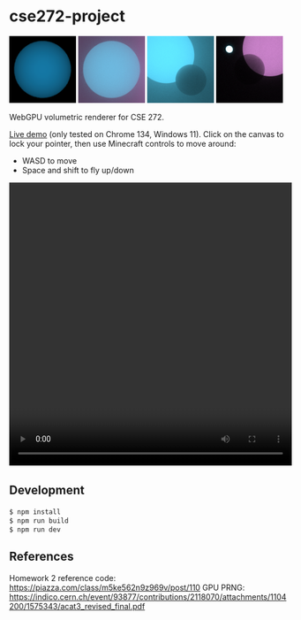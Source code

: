 # cse272-project

<img src="./docs/report/part1.png" alt="Scene 1" width="24%" />
<img src="./docs/report/part2.png" alt="Scene 2" width="24%" />
<img src="./docs/report/part3.png" alt="Scene 3" width="24%" />
<img src="./docs/report/127.0.0.1_8000_.png" alt="Scene 4 (broken)" width="24%" />

WebGPU volumetric renderer for CSE 272.

[Live demo](https://sheeptester.github.io/cse272-project/)
(only tested on Chrome 134, Windows 11).
Click on the canvas to lock your pointer, then use Minecraft controls to move around:

- WASD to move
- Space and shift to fly up/down

<video src="./docs/video.mp4" width="512" height="512" controls></video>

## Development

```shell
$ npm install
$ npm run build
$ npm run dev
```

## References

Homework 2 reference code: https://piazza.com/class/m5ke562n9z969v/post/110
GPU PRNG: https://indico.cern.ch/event/93877/contributions/2118070/attachments/1104200/1575343/acat3_revised_final.pdf
